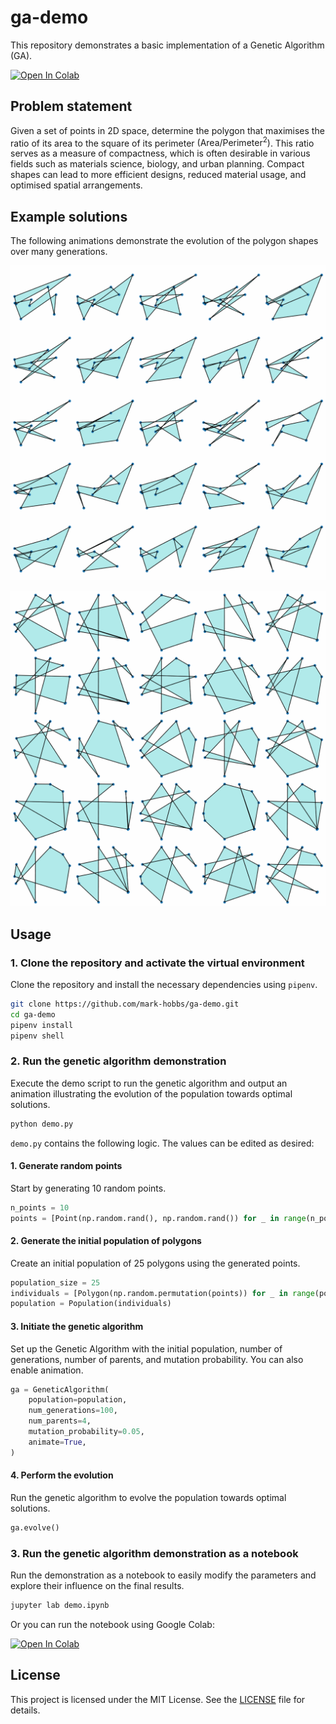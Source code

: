 # ga-demo

This repository demonstrates a basic implementation of a Genetic Algorithm (GA).

 <a href="https://colab.research.google.com/github/mark-hobbs/ga-demo/blob/main/demo.ipynb" target="_parent"><img src="https://colab.research.google.com/assets/colab-badge.svg" alt="Open In Colab"/></a>

## Problem statement

Given a set of points in 2D space, determine the polygon that maximises the ratio of its area to the square of its perimeter $(\text{Area}/\text{Perimeter}^2)$. This ratio serves as a measure of compactness, which is often desirable in various fields such as materials science, biology, and urban planning. Compact shapes can lead to more efficient designs, reduced material usage, and optimised spatial arrangements.

## Example solutions

The following animations demonstrate the evolution of the polygon shapes over many generations.

![Evolution Animation](figures/animation-1.gif)

![Evolution Animation](figures/animation-2.gif)

## Usage

### 1. Clone the repository and activate the virtual environment

Clone the repository and install the necessary dependencies using `pipenv`.

```bash
git clone https://github.com/mark-hobbs/ga-demo.git
cd ga-demo
pipenv install
pipenv shell
```

### 2. Run the genetic algorithm demonstration

Execute the demo script to run the genetic algorithm and output an animation illustrating the evolution of the population towards optimal solutions.

```bash
python demo.py
```

`demo.py` contains the following logic. The values can be edited as desired:

#### 1. Generate random points

Start by generating 10 random points.

```python
n_points = 10
points = [Point(np.random.rand(), np.random.rand()) for _ in range(n_points)]
```

#### 2. Generate the initial population of polygons

Create an initial population of 25 polygons using the generated points.

```python
population_size = 25
individuals = [Polygon(np.random.permutation(points)) for _ in range(population_size)]
population = Population(individuals)
```

#### 3. Initiate the genetic algorithm

Set up the Genetic Algorithm with the initial population, number of generations, number of parents, and mutation probability. You can also enable animation.

```python
ga = GeneticAlgorithm(
    population=population,
    num_generations=100,
    num_parents=4,
    mutation_probability=0.05,
    animate=True,
)
```

#### 4. Perform the evolution

Run the genetic algorithm to evolve the population towards optimal solutions.

```python
ga.evolve()
```

### 3. Run the genetic algorithm demonstration as a notebook

Run the demonstration as a notebook to easily modify the parameters and explore their influence on the final results.

```bash
jupyter lab demo.ipynb
```

Or you can run the notebook using Google Colab: 

<a href="https://colab.research.google.com/github/mark-hobbs/ga-demo/blob/main/demo.ipynb" target="_parent"><img src="https://colab.research.google.com/assets/colab-badge.svg" alt="Open In Colab"/></a>

## License

This project is licensed under the MIT License. See the [LICENSE](LICENSE) file for details.